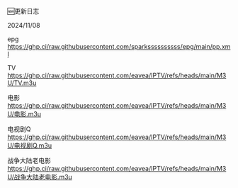 🆕更新日志

2024/11/08

epg https://ghp.ci/raw.githubusercontent.com/sparkssssssssss/epg/main/pp.xml

TV https://ghp.ci/raw.githubusercontent.com/eavea/IPTV/refs/heads/main/M3U/TV.m3u

电影 https://ghp.ci/raw.githubusercontent.com/eavea/IPTV/refs/heads/main/M3U/电影.m3u

电视剧Q https://ghp.ci/raw.githubusercontent.com/eavea/IPTV/refs/heads/main/M3U/电视剧Q.m3u

战争大陆老电影 https://ghp.ci/raw.githubusercontent.com/eavea/IPTV/refs/heads/main/M3U/战争大陆老电影.m3u
